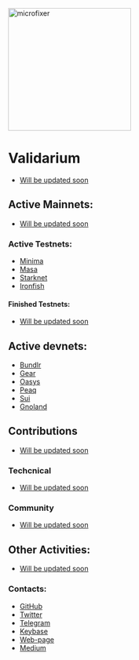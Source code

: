 <img src="https://user-images.githubusercontent.com/105043376/181043484-d90c5f05-20f0-457e-86a7-5897e3b6bc46.png" alt="microfixer" width="250" height="250">

# Validarium
- [Will be updated soon]()

## Active Mainnets:
- [Will be updated soon]()

### Active Testnets:
- [Minima]()
- [Masa]()
- [Starknet]()
- [Ironfish]()

#### Finished Testnets:
- [Will be updated soon]()

## Active devnets:
- [Bundlr]()
- [Gear]()
- [Oasys]()
- [Peaq]()
- [Sui]()
- [Gnoland]()

## Contributions 
- [Will be updated soon]()

### Techcnical
- [Will be updated soon]()

### Community
- [Will be updated soon]()

## Other Activities:
- [Will be updated soon]()

### Contacts:
- [GitHub](https://github.com/microfixer)
- [Twitter](https://twitter.com/microdevops)
- [Telegram](https://t.me/microfixer)
- [Keybase](https://keybase.io/validarium)
- [Web-page](https://validarium.net)
- [Medium]()
